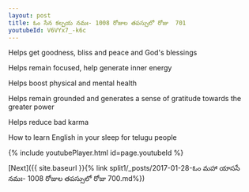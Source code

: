 ```yaml
---
layout: post
title: ఓం సేన కల్పయ నమః- 1008 రోజుల తపస్సులో రోజు  701
youtubeId: V6VYx7_-k6c
---
```

 
 
Helps get goodness, bliss and peace and God's blessings
 
Helps remain focused, help generate inner energy 
 
Helps boost physical and mental health 
 
Helps remain grounded and generates a sense of gratitude towards the greater power 
 
Helps reduce bad karma
 
How to learn English in your sleep for telugu people
 
 
 
 


{% include youtubePlayer.html id=page.youtubeId %}
 
[Next]({{ site.baseurl }}{% link split1/_posts/2017-01-28-ఓం మహా యాససే నమః- 1008 రోజుల తపస్సులో రోజు  700.md%})
 
